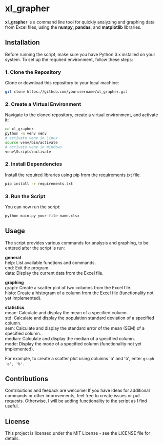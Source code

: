 # xl_grapher

**xl_grapher** is a command line tool for quickly analyzing and graphing data from Excel files, using the **numpy**, **pandas**, and **matplotlib** libraries.

## Installation

Before running the script, make sure you have Python 3.x installed on your system. To set up the required environment, follow these steps:

### 1. Clone the Repository

Clone or download this repository to your local machine:

```bash
git clone https://github.com/yourusername/xl_grapher.git
```

### 2. Create a Virtual Environment

Navigate to the cloned repository, create a virtual environment, and activate it:

```bash
cd xl_grapher
python -m venv venv
# activate venv in Linux
source venv/bin/activate
# activate venv in Windows
venv\Scripts\activate
```

### 2. Install Dependencies

Install the required libraries using pip from the requirements.txt file:

```bash
pip install -r requirements.txt
```

### 3. Run the Script

You can now run the script:

```bash
python main.py your-file-name.xlsx
```

## Usage

The script provides various commands for analysis and graphing, to be entered after the script is run:

**general**  
help: List available functions and commands.  
end: Exit the program.  
data: Display the current data from the Excel file.  

**graphing**  
graph: Create a scatter plot of two columns from the Excel file.  
histo: Create a histogram of a column from the Excel file (functionality not yet implemented).  

**statistics**  
mean: Calculate and display the mean of a specified column.  
std: Calculate and display the population standard deviation of a specified column.  
sem: Calculate and display the standard error of the mean (SEM) of a specified column.  
median: Calculate and display the median of a specified column.  
mode: Display the mode of a specified column (functionality not yet implemented).  

For example, to create a scatter plot using columns 'a' and 'b', enter `graph 'a', 'b'`.  

## Contributions

Contributions and feeback are welcome! If you have ideas for additional commands or other improvements, feel free to create issues or pull requests. Otherwise, I will be adding functionality to the script as I find useful.

## License

This project is licensed under the MIT License - see the LICENSE file for details.
